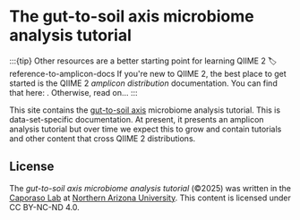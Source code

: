 # The gut-to-soil axis microbiome analysis tutorial

:::{tip} Other resources are a better starting point for learning QIIME 2
:label: reference-to-amplicon-docs
If you're new to QIIME 2, the best place to get started is the QIIME 2 *amplicon distribution* documentation.
You can find that here: [](xref:amplicon-docs/).
Otherwise, read on...
:::

This site contains the [gut-to-soil axis](https://doi.org/10.48550/arXiv.2411.04148) microbiome analysis tutorial.
This is data-set-specific documentation.
At present, it presents an amplicon analysis tutorial but over time we expect this to grow and contain tutorials and other content that cross QIIME 2 distributions.

## License

The *gut-to-soil axis microbiome analysis tutorial* (©2025) was written in the [Caporaso Lab](https://cap-lab.bio) at [Northern Arizona University](https://nau.edu).
This content is licensed under CC BY-NC-ND 4.0.
